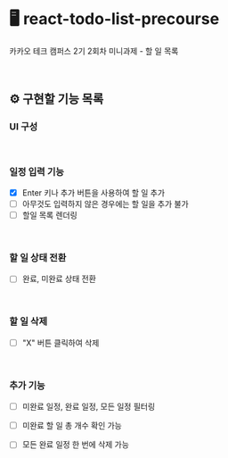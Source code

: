 # 🖥️ react-todo-list-precourse
카카오 테크 캠퍼스 2기 2회차 미니과제 - 할 일 목록

<br>

## ⚙️ 구현할 기능 목록

### UI 구성

<br>

### 일정 입력 기능

- [x] Enter 키나 추가 버튼을 사용하여 할 일 추가
- [ ] 아무것도 입력하지 않은 경우에는 할 일을 추가 불가
- [ ] 할일 목록 렌더링

<br>

### 할 일 상태 전환
- [ ] 완료, 미완료 상태 전환


<br>

### 할 일 삭제 
- [ ] "X" 버튼 클릭하여 삭제

<br>

### 추가 기능
- [ ] 미완료 일정, 완료 일정, 모든 일정 필터링
- [ ] 미완료 할 일 총 개수 확인 가능
- [ ] 모든 완료 일정 한 번에 삭제 가능


